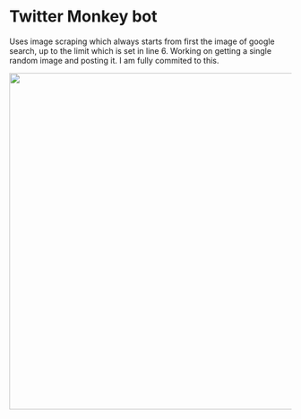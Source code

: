 
<h1>Twitter Monkey bot</h1>

<p>Uses image scraping which always starts from first the image of google search, up to the limit which is set in line 6.
Working on getting a single random image and posting it.
I am fully commited to this.</p>
<img src="https://user-images.githubusercontent.com/72727072/118412689-10f02f00-b6a4-11eb-9842-7a8b2f33e23a.png" width=600>
